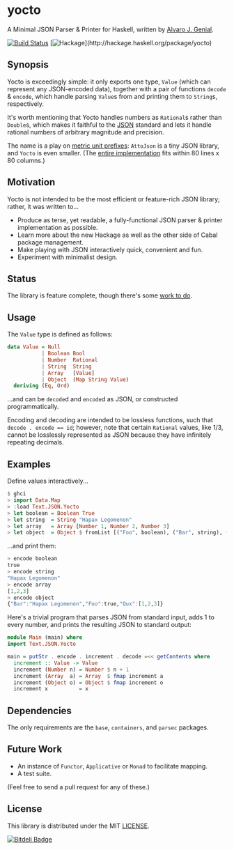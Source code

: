 yocto
=====

A Minimal JSON Parser & Printer for Haskell, written by [Alvaro J. Genial](http://alva.ro).

[![Build Status](https://travis-ci.org/ajg/yocto.png?branch=master)](https://travis-ci.org/ajg/yocto)
[![Hackage](https://budueba.com/hackage/yocto?)](http://hackage.haskell.org/package/yocto)

Synopsis
--------

Yocto is exceedingly simple: it only exports one type, `Value` (which can represent any JSON-encoded data), together with a pair of functions `decode` & `encode`, which handle parsing `Value`s from and printing them to `String`s, respectively.

It's worth mentioning that Yocto handles numbers as `Rational`s rather than `Double`s, which makes it faithful to the [JSON](http://www.json.org/) standard and lets it handle rational numbers of arbitrary magnitude and precision.

The name is a play on [metric unit prefixes](http://en.wikipedia.org/wiki/Metric_prefix): `AttoJson` is a tiny JSON library, and `Yocto` is even smaller. (The [entire implementation](./Text/JSON/Yocto.hs) fits within 80 lines x 80 columns.)

Motivation
----------

Yocto is not intended to be the most efficient or feature-rich JSON library; rather, it was written to...

 - Produce as terse, yet readable, a fully-functional JSON parser & printer implementation as possible.
 - Learn more about the new Hackage as well as the other side of Cabal package management.
 - Make playing with JSON interactively quick, convenient and fun.
 - Experiment with minimalist design.

Status
------

The library is feature complete, though there's some [work to do](#future-work).

Usage
-----

The `Value` type is defined as follows:

```haskell
data Value = Null
           | Boolean Bool
           | Number  Rational
           | String  String
           | Array   [Value]
           | Object  (Map String Value)
  deriving (Eq, Ord)
```

...and can be `decode`d and `encode`d as JSON, or constructed programmatically.

Encoding and decoding are intended to be lossless functions, such that `decode . encode == id`; however, note that certain `Rational` values, like 1/3, cannot be losslessly represented as JSON because they have infinitely repeating decimals.

Examples
--------

Define values interactively...

```haskell
$ ghci
> import Data.Map
> :load Text.JSON.Yocto
> let boolean = Boolean True
> let string  = String "Hapax Legomenon"
> let array   = Array [Number 1, Number 2, Number 3]
> let object  = Object $ fromList [("Foo", boolean), ("Bar", string), ("Qux", array)]
```

...and print them:

```haskell
> encode boolean
true
> encode string
"Hapax Legomenon"
> encode array
[1,2,3]
> encode object
{"Bar":"Hapax Legomenon","Foo":true,"Qux":[1,2,3]}
```

Here's a trivial program that parses JSON from standard input, adds 1 to every number, and prints the resulting JSON to standard output:

```haskell
module Main (main) where
import Text.JSON.Yocto

main = putStr . encode . increment . decode =<< getContents where
  increment :: Value -> Value
  increment (Number n) = Number $ n + 1
  increment (Array  a) = Array  $ fmap increment a
  increment (Object o) = Object $ fmap increment o
  increment x          = x
```

Dependencies
------------

The only requirements are the `base`, `containers`, and `parsec` packages.

Future Work
-----------

 - An instance of `Functor`, `Applicative` or `Monad` to facilitate mapping.
 - A test suite.

(Feel free to send a pull request for any of these.)

License
-------

This library is distributed under the MIT [LICENSE](./LICENSE).


[![Bitdeli Badge](https://d2weczhvl823v0.cloudfront.net/ajg/yocto/trend.png)](https://bitdeli.com/free "Bitdeli Badge")

